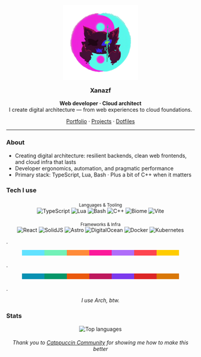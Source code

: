 <h3 align="center">
  <img src="https://github.com/Xanazf/xanazf/blob/main/assets/xanazf-neon-yinyang.png?raw=true" width="200" alt="Xanazf logo"/><br/>
  <img src="https://raw.githubusercontent.com/catppuccin/catppuccin/main/assets/misc/transparent.png" height="30" width="0px"/>
  Xanazf
  <img src="https://raw.githubusercontent.com/catppuccin/catppuccin/main/assets/misc/transparent.png" height="30" width="0px"/>
</h3>

<p align="center">
  <b>Web developer · Cloud architect</b><br/>
  I create digital architecture — from web experiences to cloud foundations.
</p>

<p align="center">
  <a href="https://xanazf.github.io/">Portfolio</a>
  ·
  <a href="https://github.com/Xanazf?tab=repositories&type=source&sort=stargazers">Projects</a>
  ·
  <a href="https://github.com/Xanazf/dotfiles">Dotfiles</a>
</p>

---

### About
- Creating digital architecture: resilient backends, clean web frontends, and cloud infra that lasts
- Developer ergonomics, automation, and pragmatic performance
- Primary stack: TypeScript, Lua, Bash · Plus a bit of C++ when it matters

### Tech I use
<div align="center">
<p>
  <sub>Languages & Tooling</sub><br/>
  <img alt="TypeScript" src="https://img.shields.io/badge/TypeScript-1e1e2e?style=for-the-badge&logo=typescript&logoColor=00c2cc"/>
  <img alt="Lua" src="https://img.shields.io/badge/Lua-1e1e2e?style=for-the-badge&logo=lua&logoColor=7600d6"/>
  <img alt="Bash" src="https://img.shields.io/badge/Bash-1e1e2e?style=for-the-badge&logo=gnubash&logoColor=09ece5"/>
  <img alt="C++" src="https://img.shields.io/badge/C++-1e1e2e?style=for-the-badge&logo=cplusplus&logoColor=00c2cc"/>
  <img alt="Biome" src="https://img.shields.io/badge/Biome-1e1e2e?style=for-the-badge&logo=biome&logoColor=09ece5"/>
  <img alt="Vite" src="https://img.shields.io/badge/Vite-1e1e2e?style=for-the-badge&logo=vite&logoColor=09ece5"/>
</p>
<p>
  <sub>Frameworks & Infra</sub><br/>
  <img alt="React" src="https://img.shields.io/badge/React-1e1e2e?style=for-the-badge&logo=react&logoColor=00c2cc"/>
  <img alt="SolidJS" src="https://img.shields.io/badge/SolidJS-1e1e2e?style=for-the-badge&logo=solid&logoColor=7600d6"/>
  <img alt="Astro" src="https://img.shields.io/badge/Astro-1e1e2e?style=for-the-badge&logo=astro&logoColor=09ece5"/>
  <img alt="DigitalOcean" src="https://img.shields.io/badge/DigitalOcean-1e1e2e?style=for-the-badge&logo=digitalocean&logoColor=09ece5"/>
  <img alt="Docker" src="https://img.shields.io/badge/Docker-1e1e2e?style=for-the-badge&logo=docker&logoColor=00c2cc"/>
  <img alt="Kubernetes" src="https://img.shields.io/badge/Kubernetes-1e1e2e?style=for-the-badge&logo=kubernetes&logoColor=7600d6"/>
</p>
</div>


.

<div align="center">
    <img src="https://github.com/Xanazf/xanazf/blob/main/assets/antibaryon.png?raw=true" width="420" alt="antibaryon art"/>
</div>

.

<div align="center">
    <img src="https://github.com/Xanazf/xanazf/blob/main/assets/baryon.png?raw=true" width="420" alt="baryon art"/>
</div>

.

<p align="center">
  <i>I use Arch, btw.</i>
</p>

### Stats
<p align="center">
  <img src="https://github-readme-stats.vercel.app/api/top-langs/?username=Xanazf&hide_progress=true&bg_color=1e1e2e&text_color=09ece5&icon_color=7600d6&title_color=00c2cc" alt="Top languages" />
</p>

<h6 align="center">
  Thank you to <a href="https://github.com/catppuccin">Catppuccin Community</a> for showing me how to make this better
</h6>
